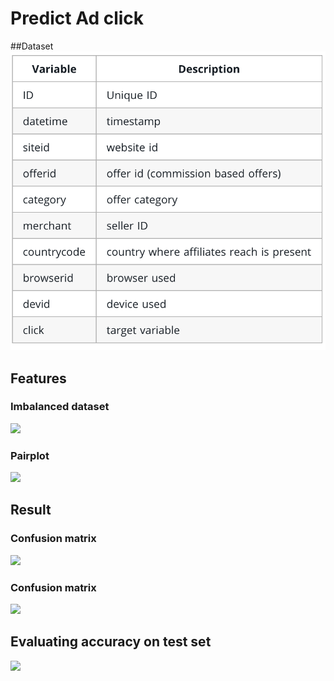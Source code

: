 # Predict Ad click

##Dataset
![](https://github.com/sreehari1997/TCS-AI-Internship/blob/master/AI-internship/Task2/Screen%20Shot%202018-04-26%20at%2010.49.25%20PM.png)
## Features
### Imbalanced dataset
![](https://raw.githubusercontent.com/sreehari1997/TCS-AI-Internship/AI-internship/Task2/results/count.jpg)
### Pairplot
![](https://raw.githubusercontent.com/sreehari1997/TCS-AI-Internship/AI-internship/Task2/results/pair.jpg)
## Result
### Confusion matrix
![](https://raw.githubusercontent.com/sreehari1997/TCS-AI-Internship/AI-internship/Task2/results/one.jpg)
### Confusion matrix
![](https://raw.githubusercontent.com/sreehari1997/TCS-AI-Internship/AI-internship/Task2/results/two.jpg)

## Evaluating accuracy on test set
![](https://raw.githubusercontent.com/sreehari1997/TCS-AI-Internship/AI-internship/Task2/results/three.jpg)